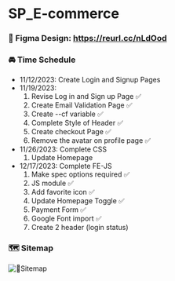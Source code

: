 # SP_E-commerce

### 🎨 Figma Design: https://reurl.cc/nLdOod

### 🚘 Time Schedule

- 11/12/2023: Create Login and Signup Pages
- 11/19/2023:
  1. Revise Log in and Sign up Page ✅
  2. Create Email Validation Page ✅
  3. Create --cf variable ✅
  4. Complete Style of Header ✅
  5. Create checkout Page ✅
  6. Remove the avatar on profile page ✅
- 11/26/2023: Complete CSS
  1. Update Homepage
- 12/17/2023: Complete FE-JS
  1. Make spec options required ✅
  2. JS module ✅
  3. Add favorite icon ✅
  4. Update Homepage Toggle ✅
  5. Payment Form ✅
  6. Google Font import ✅
  7. Create 2 header (login status)

### 🗺️ Sitemap

![📍Sitemap](https://github.com/Cty0305/SP_E-commerce/assets/89684822/58092273-7d28-4723-8688-59a384cd97cb)

